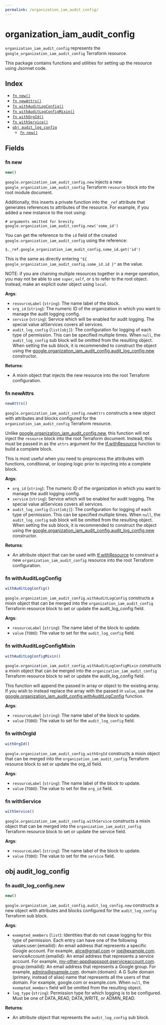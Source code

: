 ```yaml
---
permalink: /organization_iam_audit_config/
---
```


# organization_iam_audit_config

`organization_iam_audit_config` represents the `google_organization_iam_audit_config` Terraform resource.



This package contains functions and utilities for setting up the resource using Jsonnet code.


## Index

* [`fn new()`](#fn-new)
* [`fn newAttrs()`](#fn-newattrs)
* [`fn withAuditLogConfig()`](#fn-withauditlogconfig)
* [`fn withAuditLogConfigMixin()`](#fn-withauditlogconfigmixin)
* [`fn withOrgId()`](#fn-withorgid)
* [`fn withService()`](#fn-withservice)
* [`obj audit_log_config`](#obj-audit_log_config)
  * [`fn new()`](#fn-audit_log_confignew)

## Fields

### fn new

```ts
new()
```


`google.organization_iam_audit_config.new` injects a new `google_organization_iam_audit_config` Terraform `resource`
block into the root module document.

Additionally, this inserts a private function into the `_ref` attribute that generates references to attributes of the
resource. For example, if you added a new instance to the root using:

    # arguments omitted for brevity
    google.organization_iam_audit_config.new('some_id')

You can get the reference to the `id` field of the created `google.organization_iam_audit_config` using the reference:

    $._ref.google_organization_iam_audit_config.some_id.get('id')

This is the same as directly entering `"${ google_organization_iam_audit_config.some_id.id }"` as the value.

NOTE: if you are chaining multiple resources together in a merge operation, you may not be able to use `super`, `self`,
or `$` to refer to the root object. Instead, make an explicit outer object using `local`.

**Args**:
  - `resourceLabel` (`string`): The name label of the block.
  - `org_id` (`string`): The numeric ID of the organization in which you want to manage the audit logging config.
  - `service` (`string`): Service which will be enabled for audit logging. The special value allServices covers all services.
  - `audit_log_config` (`list[obj]`): The configuration for logging of each type of permission. This can be specified multiple times. When `null`, the `audit_log_config` sub block will be omitted from the resulting object. When setting the sub block, it is recommended to construct the object using the [google.organization_iam_audit_config.audit_log_config.new](#fn-organizationiamauditconfigauditlogconfignew) constructor.

**Returns**:
- A mixin object that injects the new resource into the root Terraform configuration.


### fn newAttrs

```ts
newAttrs()
```


`google.organization_iam_audit_config.newAttrs` constructs a new object with attributes and blocks configured for the `organization_iam_audit_config`
Terraform resource.

Unlike [google.organization_iam_audit_config.new](#fn-organizationiamauditconfignew), this function will not inject the `resource`
block into the root Terraform document. Instead, this must be passed in as the `attrs` argument for the
[tf.withResource](https://github.com/tf-libsonnet/core/tree/main/docs#fn-withresource) function to build a complete block.

This is most useful when you need to preprocess the attributes with functions, conditional, or looping logic prior to
injecting into a complete block.

**Args**:
  - `org_id` (`string`): The numeric ID of the organization in which you want to manage the audit logging config.
  - `service` (`string`): Service which will be enabled for audit logging. The special value allServices covers all services.
  - `audit_log_config` (`list[obj]`): The configuration for logging of each type of permission. This can be specified multiple times. When `null`, the `audit_log_config` sub block will be omitted from the resulting object. When setting the sub block, it is recommended to construct the object using the [google.organization_iam_audit_config.audit_log_config.new](#fn-organizationiamauditconfigauditlogconfignew) constructor.

**Returns**:
  - An attribute object that can be used with [tf.withResource](https://github.com/tf-libsonnet/core/tree/main/docs#fn-withresource) to construct a new `organization_iam_audit_config` resource into the root Terraform configuration.


### fn withAuditLogConfig

```ts
withAuditLogConfig()
```

`google.organization_iam_audit_config.withAuditLogConfig` constructs a mixin object that can be merged into the `organization_iam_audit_config`
Terraform resource block to set or update the audit_log_config field.



**Args**:
  - `resourceLabel` (`string`): The name label of the block to update.
  - `value` (`TODO`): The value to set for the `audit_log_config` field.


### fn withAuditLogConfigMixin

```ts
withAuditLogConfigMixin()
```

`google.organization_iam_audit_config.withAuditLogConfigMixin` constructs a mixin object that can be merged into the `organization_iam_audit_config`
Terraform resource block to set or update the audit_log_config field.

This function will append the passed in array or object to the existing array. If you wish
to instead replace the array with the passed in `value`, use the [google.organization_iam_audit_config.withAuditLogConfig](TODO)
function.


**Args**:
  - `resourceLabel` (`string`): The name label of the block to update.
  - `value` (`TODO`): The value to set for the `audit_log_config` field.


### fn withOrgId

```ts
withOrgId()
```

`google.organization_iam_audit_config.withOrgId` constructs a mixin object that can be merged into the `organization_iam_audit_config`
Terraform resource block to set or update the org_id field.



**Args**:
  - `resourceLabel` (`string`): The name label of the block to update.
  - `value` (`TODO`): The value to set for the `org_id` field.


### fn withService

```ts
withService()
```

`google.organization_iam_audit_config.withService` constructs a mixin object that can be merged into the `organization_iam_audit_config`
Terraform resource block to set or update the service field.



**Args**:
  - `resourceLabel` (`string`): The name label of the block to update.
  - `value` (`TODO`): The value to set for the `service` field.


## obj audit_log_config



### fn audit_log_config.new

```ts
new()
```


`google.organization_iam_audit_config.audit_log_config.new` constructs a new object with attributes and blocks configured for the `audit_log_config`
Terraform sub block.



**Args**:
  - `exempted_members` (`list`): Identities that do not cause logging for this type of permission. Each entry can have one of the following values:user:{emailid}: An email address that represents a specific Google account. For example, alice@gmail.com or joe@example.com. serviceAccount:{emailid}: An email address that represents a service account. For example, my-other-app@appspot.gserviceaccount.com. group:{emailid}: An email address that represents a Google group. For example, admins@example.com. domain:{domain}: A G Suite domain (primary, instead of alias) name that represents all the users of that domain. For example, google.com or example.com. When `null`, the `exempted_members` field will be omitted from the resulting object.
  - `log_type` (`string`): Permission type for which logging is to be configured. Must be one of DATA_READ, DATA_WRITE, or ADMIN_READ.

**Returns**:
  - An attribute object that represents the `audit_log_config` sub block.
